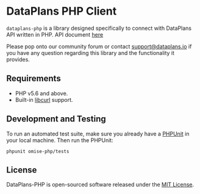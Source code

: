 # DataPlans PHP Client

`dataplans-php` is a library designed specifically to connect with DataPlans API written in PHP. API document [here](https://app.dataplans.io/docs/v1#/)

Please pop onto our community forum or contact [support@dataplans.io](mailto:support@dataplans.io) if you have any question regarding this library and the functionality it provides.

## Requirements

* PHP v5.6 and above.
* Built-in [libcurl](http://php.net/manual/en/book.curl.php) support.

## Development and Testing

To run an automated test suite, make sure you already have a [PHPUnit](https://phpunit.de) in your local machine.
Then run the PHPUnit:

```ssh
phpunit omise-php/tests
```

## License

DataPlans-PHP is open-sourced software released under the [MIT License](https://opensource.org/licenses/MIT).
